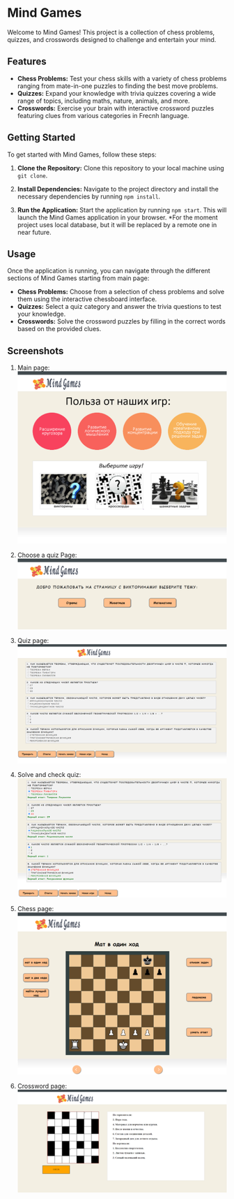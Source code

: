 # Mind Games

Welcome to Mind Games! This project is a collection of chess problems, quizzes, and crosswords designed to challenge and entertain your mind.

## Features

- **Chess Problems:** Test your chess skills with a variety of chess problems ranging from mate-in-one puzzles to finding the best move problems.
- **Quizzes:** Expand your knowledge with trivia quizzes covering a wide range of topics, including maths, nature, animals, and more.
- **Crosswords:** Exercise your brain with interactive crossword puzzles featuring clues from various categories in Frecnh language.

## Getting Started

To get started with Mind Games, follow these steps:

1. **Clone the Repository:** Clone this repository to your local machine using `git clone`.

2. **Install Dependencies:** Navigate to the project directory and install the necessary dependencies by running `npm install`.

3. **Run the Application:** Start the application by running `npm start`. This will launch the Mind Games application in your browser.
   *For the moment project uses local database, but it will be replaced by a remote one in near future.

## Usage

Once the application is running, you can navigate through the different sections of Mind Games starting from main page:

- **Chess Problems:** Choose from a selection of chess problems and solve them using the interactive chessboard interface.
- **Quizzes:** Select a quiz category and answer the trivia questions to test your knowledge.
- **Crosswords:** Solve the crossword puzzles by filling in the correct words based on the provided clues.

## Screenshots
1. Main page:
   ![Image alt](https://github.com/Camille-Mlkv/MindGames/blob/main/MainPage.png)
   
2. Choose a quiz Page:
   ![Image alt](https://github.com/Camille-Mlkv/MindGames/blob/main/QuizChoose.png)

3. Quiz page:
   ![Image alt](https://github.com/Camille-Mlkv/MindGames/blob/main/QuizDef.png)

4. Solve and check quiz:
   ![Image alt](https://github.com/Camille-Mlkv/MindGames/blob/main/QuizCheck.png)

5. Chess page:
   ![Image alt](https://github.com/Camille-Mlkv/MindGames/blob/main/Chess.png)

6. Crossword page:
   ![Image alt](https://github.com/Camille-Mlkv/MindGames/blob/main/Crossword.png)
